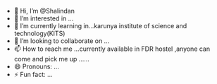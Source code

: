 - 👋 Hi, I’m @Shalindan
- 👀 I’m interested in ...
- 🌱 I’m currently learning in...karunya institute of science and technology(KITS)
- 💞️ I’m looking to collaborate on ...
- 📫 How to reach me ...currently available in FDR hostel ,anyone can come and pick me up ......
- 😄 Pronouns: ...
- ⚡ Fun fact: ...

<!---
Shalindan10/Shalindan10 is a ✨ special ✨ repository because its `README.md` (this file) appears on your GitHub profile.
You can click the Preview link to take a look at your changes.
--->
